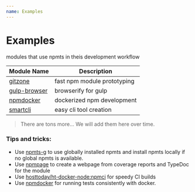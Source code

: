```yaml
---
name: Examples
---
```


# Examples

modules that use npmts in theis development workflow

| Module Name                                                | Description                 |
| ---------------------------------------------------------- | --------------------------- |
| [gitzone](https://www.npmjs.com/package/gitzone)           | fast npm module prototyping |
| [gulp-browser](https://www.npmjs.com/package/gulp-browser) | browserify for gulp         |
| [npmdocker](https://www.npmjs.com/package/npmdocker)       | dockerized npm development  |
| [smartcli](https://www.npmjs.com/package/smartcli)         | easy cli tool creation      |

> There are tons more... We will add them here over time.

### Tips and tricks:

* Use [npmts-g](https://www.npmjs.com/package/npmts-g) to use globally installed npmts and install npmts locally if no global npmts is available.
* Use [npmpage](https://www.npmjs.com/package/npmpage) to create a webpage from coverage reports and TypeDoc for the module
* Use [hosttoday/ht-docker-node:npmci](https://hub.docker.com/r/hosttoday/ht-docker-node/) for speedy CI builds
* Use [npmdocker](https://www.npmjs.com/package/npmdocker) for running tests consistently with docker.
